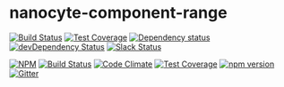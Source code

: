 # nanocyte-component-range

[![Build Status](https://travis-ci.org/octoblu/nanocyte-component-range.svg?branch=master)](https://travis-ci.org/octoblu/nanocyte-component-range)
[![Test Coverage](https://codecov.io/gh/octoblu/nanocyte-component-range/branch/master/graph/badge.svg)](https://codecov.io/gh/octoblu/nanocyte-component-range)
[![Dependency status](http://img.shields.io/david/octoblu/nanocyte-component-range.svg?style=flat)](https://david-dm.org/octoblu/nanocyte-component-range)
[![devDependency Status](http://img.shields.io/david/dev/octoblu/nanocyte-component-range.svg?style=flat)](https://david-dm.org/octoblu/nanocyte-component-range#info=devDependencies)
[![Slack Status](http://community-slack.octoblu.com/badge.svg)](http://community-slack.octoblu.com)

[![NPM](https://nodei.co/npm/nanocyte-component-range.svg?style=flat)](https://npmjs.org/package/nanocyte-component-range)
[![Build Status](https://travis-ci.org/octoblu/nanocyte-component-range.svg?branch=master)](https://travis-ci.org/octoblu/nanocyte-component-range)
[![Code Climate](https://codeclimate.com/github/octoblu/nanocyte-component-range/badges/gpa.svg)](https://codeclimate.com/github/octoblu/nanocyte-component-range)
[![Test Coverage](https://codeclimate.com/github/octoblu/nanocyte-component-range/badges/coverage.svg)](https://codeclimate.com/github/octoblu/nanocyte-component-range)
[![npm version](https://badge.fury.io/js/nanocyte-component-range.svg)](http://badge.fury.io/js/nanocyte-component-range)
[![Gitter](https://badges.gitter.im/octoblu/help.svg)](https://gitter.im/octoblu/help)

